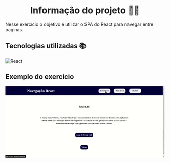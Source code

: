 ## <h1 align="center"> Informação do projeto 🧑‍💻 </h1>
Nesse exercício o objetivo é utilizar o SPA do React para navegar entre paginas.
## Tecnologias utilizadas 📚
![React](https://img.shields.io/badge/React-000?style=for-the-badge&logo=react&logoColor=61DAFB)

## Exemplo do exercício
 <p align="center">
    <img src="video.gif">
 </p>